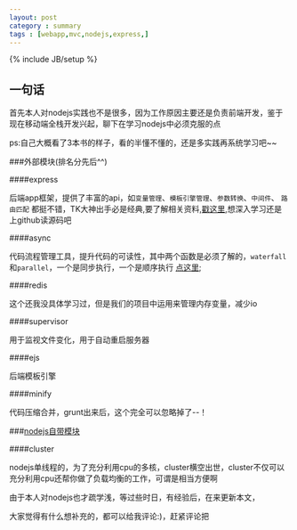 ```yaml
---
layout: post
category : summary
tags : [webapp,mvc,nodejs,express,] 
---
```

{% include JB/setup %}

## 一句话
首先本人对nodejs实践也不是很多，因为工作原因主要还是负责前端开发，鉴于现在移动端全栈开发兴起，聊下在学习nodejs中必须克服的点

ps:自己大概看了3本书的样子，看的半懂不懂的，还是多实践再系统学习吧~~

###外部模块(排名分先后^^)

####express

后端app框架，提供了丰富的api，如`变量管理`、`模板引擎管理`、`参数转换`、`中间件`、 `路由匹配` 都挺不错，TK大神出手必是经典,要了解相关资料,[戳这里](http://expressjs.jser.us/3x_zh-cn/api.html),想深入学习还是上github读源码吧

####async

代码流程管理工具，提升代码的可读性，其中两个函数是必须了解的，`waterfall`和`parallel`，一个是同步执行，一个是顺序执行 [点这里](https://github.com/caolan/async);

####redis

这个还我没具体学习过，但是我们的项目中运用来管理内存变量，减少io

####supervisor

用于监视文件变化，用于自动重启服务器

####ejs

后端模板引擎

####minify

代码压缩合并，grunt出来后，这个完全可以忽略掉了--！


###[nodejs自带模块](http://nodejs.org/api/)

####cluster

nodejs单线程的，为了充分利用cpu的多核，cluster横空出世，cluster不仅可以充分利用cpu还帮你做了负载均衡的工作，可谓是相当方便啊


由于本人对nodejs也才疏学浅，等过些时日，有经验后，在来更新本文，


大家觉得有什么想补充的，都可以给我评论:)，赶紧评论把
